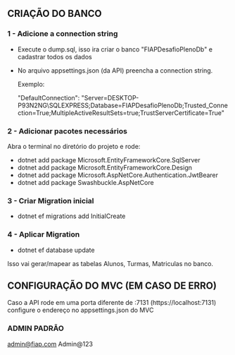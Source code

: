 ## CRIAÇÃO DO BANCO

### 1 - Adicione a connection string

* Execute o dump.sql, isso ira criar o banco "FIAPDesafioPlenoDb" e cadastrar todos os dados
* No arquivo appsettings.json (da API) preencha a connection string.  

    Exemplo:

    "DefaultConnection": "Server=DESKTOP-P93N2NG\\SQLEXPRESS;Database=FIAPDesafioPlenoDb;Trusted_Connection=True;MultipleActiveResultSets=true;TrustServerCertificate=True"

### 2 - Adicionar pacotes necessários

Abra o terminal no diretório do projeto e rode:

* dotnet add package Microsoft.EntityFrameworkCore.SqlServer
* dotnet add package Microsoft.EntityFrameworkCore.Design
* dotnet add package Microsoft.AspNetCore.Authentication.JwtBearer
* dotnet add package Swashbuckle.AspNetCore


### 3 - Criar Migration inicial

* dotnet ef migrations add InitialCreate


### 4 - Aplicar Migration

* dotnet ef database update

Isso vai gerar/mapear as tabelas Alunos, Turmas, Matriculas no banco.


## CONFIGURAÇÃO DO MVC (EM CASO DE ERRO)

Caso a API rode em uma porta diferente de :7131 (https://localhost:7131) configure o endereço no appsettings.json do MVC

### ADMIN PADRÃO

admin@fiap.com
Admin@123
